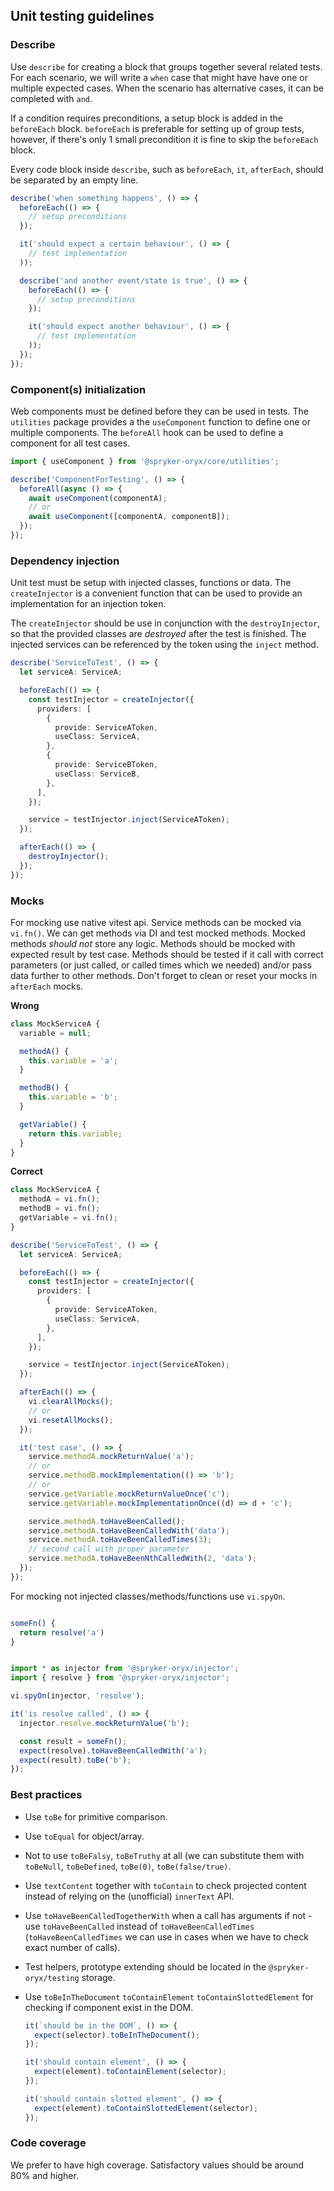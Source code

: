 ## Unit testing guidelines

### Describe

Use `describe` for creating a block that groups together several related tests. For each scenario, we will write a `when` case that might have have one or multiple expected cases. When the scenario has alternative cases, it can be completed with `and`.

If a condition requires preconditions, a setup block is added in the `beforeEach` block. `beforeEach` is preferable for setting up of group tests, however, if there's only 1 small precondition it is fine to skip the `beforeEach` block.

Every code block inside `describe`, such as `beforeEach`, `it`, `afterEach`, should be separated by an empty line.

```ts
describe('when something happens', () => {
  beforeEach(() => {
    // setup preconditions
  });

  it('should expect a certain behaviour', () => {
    // test implementation
  ));

  describe('and another event/state is true', () => {
    beforeEach(() => {
      // setup preconditions
    });

    it('should expect another behaviour', () => {
      // test implementation
    ));
  });
});
```

### Component(s) initialization

Web components must be defined before they can be used in tests. The `utilities` package provides a the `useComponent` function to define one or multiple components. The `beforeAll` hook can be used to define a component for all test cases.

```ts
import { useComponent } from '@spryker-oryx/core/utilities';

describe('ComponentForTesting', () => {
  beforeAll(async () => {
    await useComponent(componentA);
    // or
    await useComponent([componentA, componentB]);
  });
});
```

### Dependency injection

Unit test must be setup with injected classes, functions or data. The `createInjector` is a convenient function that can be used to provide an implementation for an injection token.

The `createInjector` should be use in conjunction with the `destroyInjector`, so that the provided classes are _destroyed_ after the test is finished. The injected services can be referenced by the token using the `inject` method.

```ts
describe('ServiceToTest', () => {
  let serviceA: ServiceA;

  beforeEach(() => {
    const testInjector = createInjector({
      providers: [
        {
          provide: ServiceAToken,
          useClass: ServiceA,
        },
        {
          provide: ServiceBToken,
          useClass: ServiceB,
        },
      ],
    });

    service = testInjector.inject(ServiceAToken);
  });

  afterEach(() => {
    destroyInjector();
  });
});
```

### Mocks

For mocking use native vitest api.
Service methods can be mocked via `vi.fn()`. We can get methods via DI and test mocked methods. Mocked methods _should not_ store any logic. Methods should be mocked with expected result by test case. Methods should be tested if it call with correct parameters (or just called, or called times which we needed) and/or pass data further to other methods. Don't forget to clean or reset your mocks in `afterEach` mocks.

<b>Wrong</b>

```ts
class MockServiceA {
  variable = null;

  methodA() {
    this.variable = 'a';
  }

  methodB() {
    this.variable = 'b';
  }

  getVariable() {
    return this.variable;
  }
}
```

<b>Correct</b>

```ts
class MockServiceA {
  methodA = vi.fn();
  methodB = vi.fn();
  getVariable = vi.fn();
}

describe('ServiceToTest', () => {
  let serviceA: ServiceA;

  beforeEach(() => {
    const testInjector = createInjector({
      providers: [
        {
          provide: ServiceAToken,
          useClass: ServiceA,
        },
      ],
    });

    service = testInjector.inject(ServiceAToken);
  });

  afterEach(() => {
    vi.clearAllMocks();
    // or
    vi.resetAllMocks();
  });

  it('test case', () => {
    service.methodA.mockReturnValue('a');
    // or
    service.methodB.mockImplementation(() => 'b');
    // or
    service.getVariable.mockReturnValueOnce('c');
    service.getVariable.mockImplementationOnce((d) => d + 'c');

    service.methodA.toHaveBeenCalled();
    service.methodA.toHaveBeenCalledWith('data');
    service.methodA.toHaveBeenCalledTimes(3);
    // second call with proper parameter
    service.methodA.toHaveBeenNthCalledWith(2, 'data');
  });
});
```

For mocking not injected classes/methods/functions use `vi.spyOn`.

```ts

someFn() {
  return resolve('a')
}


import * as injector from '@spryker-oryx/injector';
import { resolve } from '@spryker-oryx/injector';

vi.spyOn(injector, 'resolve');

it('is resolve called', () => {
  injector.resolve.mockReturnValue('b');

  const result = someFn();
  expect(resolve).toHaveBeenCalledWith('a');
  expect(result).toBe('b');
});
```

### Best practices

- Use `toBe` for primitive comparison.
- Use `toEqual` for object/array.
- Not to use `toBeFalsy`, `toBeTruthy` at all (we can substitute them with `toBeNull`, `toBeDefined`, `toBe(0)`, `toBe(false/true)`.
- Use `textContent` together with `toContain` to check projected content instead of relying on the (unofficial) `innerText` API.
- Use `toHaveBeenCalledTogetherWith` when a call has arguments if not - use `toHaveBeenCalled` instead of `toHaveBeenCalledTimes` (`toHaveBeenCalledTimes` we can use in cases when we have to check exact number of calls).
- Test helpers, prototype extending should be located in the `@spryker-oryx/testing` storage.
- Use `toBeInTheDocument` `toContainElement` `toContainSlottedElement` for checking if component exist in the DOM.

  ```ts
  it(`should be in the DOM`, () => {
    expect(selector).toBeInTheDocument();
  });

  it('should contain element', () => {
    expect(element).toContainElement(selector);
  });

  it('should contain slotted element', () => {
    expect(element).toContainSlottedElement(selector);
  });
  ```

### Code coverage

We prefer to have high coverage. Satisfactory values should be around 80% and higher.
